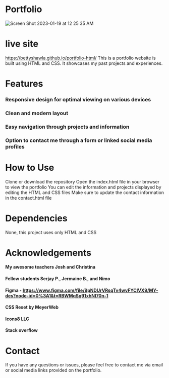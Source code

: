 
# Portfolio
![Screen Shot 2023-01-19 at 12 25 35 AM](https://user-images.githubusercontent.com/113690973/213362448-cdbb8e77-93e0-4c07-b703-e85aa7faf0d9.png)

# live site
https://bettyshawla.github.io/portfolio-html/
This is a portfolio website is built using HTML and CSS. It showcases my past projects and experiences.

# Features
### Responsive design for optimal viewing on various devices
### Clean and modern layout
### Easy navigation through projects and information
### Option to contact me through a form or linked social media profiles
# How to Use
Clone or download the repository
Open the index.html file in your browser to view the portfolio
You can edit the information and projects displayed by editing the HTML and CSS files
Make sure to update the contact information in the contact.html file
# Dependencies
None, this project uses only HTML and CSS
# Acknowledgements
#### My awesome teachers Josh and Christina
#### Fellow students Serjay P., Jermaine B., and Nimo
#### Figma - https://www.figma.com/file/9pNDUrVRsqTv4wyFYCIVX9/MY-des?node-id=0%3A1&t=RBWMqSq91xhNI70n-1
#### CSS Reset by MeyerWeb
#### Icons8 LLC
#### Stack overflow

# Contact
If you have any questions or issues, please feel free to contact me via email or social media links provided on the portfolio.



